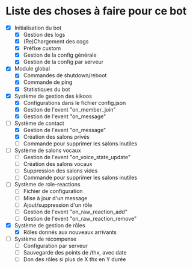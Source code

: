 # Liste des choses à faire pour ce bot

- [x] Initialisation du bot
	- [x] Gestion des logs
	- [x] (Re)Chargement des cogs
	- [x] Préfixe custom
	- [x] Gestion de la config générale
	- [x] Gestion de la config par serveur
- [x] Module global
	- [x] Commandes de shutdown/reboot
	- [x] Commande de ping
	- [x] Statistiques du bot
- [x] Système de gestion des kikoos
	- [x] Configurations dans le fichier config.json
	- [x] Gestion de l'event "on_member_join"
	- [x] Gestion de l'event "on_message"
- [ ] Système de contact
	- [x] Gestion de l'event "on_message"
	- [x] Création des salons privés
	- [ ] Commande pour supprimer les salons inutiles
- [ ] Système de salons vocaux
	- [ ] Gestion de l'event "on_voice_state_update"
	- [ ] Création des salons vocaux
	- [ ] Suppression des salons vides
	- [ ] Commande pour supprimer les salons inutiles
- [ ] Système de role-reactions
	- [ ] Fichier de configuration
	- [ ] Mise à jour d'un message
	- [ ] Ajout/suppression d'un rôle
	- [ ] Gestion de l'event "on_raw_reaction_add"
	- [ ] Gestion de l'event "on_raw_reaction_remove"
- [x] Système de gestion de rôles
	- [x] Rôles donnés aux nouveaux arrivants
- [ ] Système de récompense
	- [ ] Configuration par serveur
	- [ ] Sauvegarde des points de /thx, avec date
	- [ ] Don des rôles si plus de X thx en Y durée